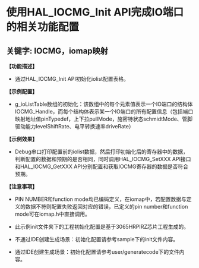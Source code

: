 # 使用HAL_IOCMG_Init API完成IO端口的相关功能配置
## 关键字: IOCMG，iomap映射

**【功能描述】**
+ 通过HAL_IOCMG_Init API初始化iolist配置表格。

**【示例配置】**
+ g_ioListTable数组的初始化：该数组中的每个元素值表示一个IO端口的结构体IOCMG_Handle，而每个结构体表示某一个IO端口的所有配置信息（包括端口映射地址值pinTypedef，上下拉pullMode，施密特状态schmidtMode、管脚驱动能力levelShiftRate、电平转换速率driveRate）

**【示例效果】**
+ Debug串口打印配置前的iolist数据，然后打印初始化后的寄存器中的数据，判断配置的数据和预期的是否相同，同时调用HAL_IOCMG_SetXXX API接口和HAL_IOCMG_GetXXX API分别配置和获取IOCMG寄存器的数据是否符合预期。

**【注意事项】**
+ PIN NUMBER和function mode均已编码定义，在iomap中，若配置数据与定义的数据不符则配置失败返回对应的错误，已定义的pin number和function mode可在iomap.h中直接调用。

+ 此示例init文件夹下的工程初始化配置是基于3065HRPIRZ芯片工程生成的。
+ 不通过IDE创建生成场景：初始化配置请参考sample下的init文件内容。
+ 通过IDE创建生成场景：初始化配置请参考user/generatecode下的文件内容。